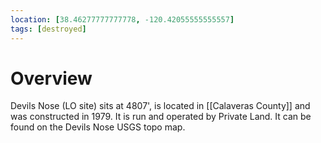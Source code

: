 ```yaml
---
location: [38.46277777777778, -120.42055555555557]
tags: [destroyed]
---
```


# Overview

Devils Nose (LO site) sits at 4807', is located in [[Calaveras County]] and was constructed in 1979. It is run and operated by Private Land. It can be found on the Devils Nose USGS topo map.

